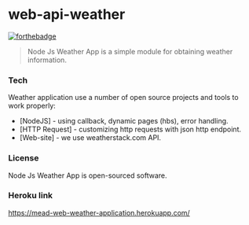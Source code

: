 # web-api-weather

[![forthebadge](https://forthebadge.com/images/badges/made-with-javascript.svg)](https://forthebadge.com)


> Node Js Weather App is a simple module for obtaining weather information.

### Tech

Weather application use a number of open source projects and tools to work properly:

* [NodeJS] - using callback, dynamic pages (hbs), error handling.
* [HTTP Request] - customizing http requests with json http endpoint.
* [Web-site] - we use weatherstack.com API.



### License
Node Js Weather App is open-sourced software.


### Heroku link
https://mead-web-weather-application.herokuapp.com/


